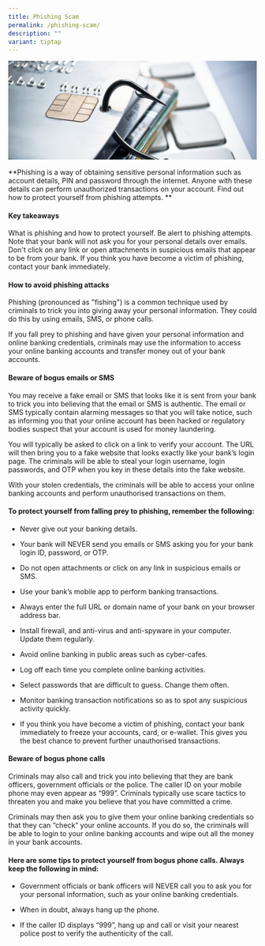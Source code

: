 ```yaml
---
title: Phishing Scam
permalink: /phishing-scam/
description: ""
variant: tiptap
---
```

![](/images/phishing.jfif)

**Phishing is a way of obtaining sensitive personal information such as account details, PIN and password through the internet. Anyone with these details can perform unauthorized transactions on your account. Find out how to protect yourself from phishing attempts.
**

#### Key takeaways
What is phishing and how to protect yourself.
Be alert to phishing attempts. Note that your bank will not ask you for your personal details over emails.
Don't click on any link or open attachments in suspicious emails that appear to be from your bank.
If you think you have become a victim of phishing, contact your bank immediately.

#### How to avoid phishing attacks
Phishing (pronounced as "fishing") is a common technique used by criminals to trick you into giving away your personal information.  They could do this by using emails, SMS, or phone calls.

If you fall prey to phishing and have given your personal information and online banking credentials, criminals may use the information to access your online banking accounts and transfer money out of your bank accounts.

#### Beware of bogus emails or SMS
You may receive a fake email or SMS that looks like it is sent from your bank to trick you into believing that the email or SMS is authentic. The email or SMS typically contain alarming messages so that you will take notice, such as informing you that your online account has been hacked or regulatory bodies suspect that your account is used for money laundering.

You will typically be asked to click on a link to verify your account. The URL will then bring you to a fake website that looks exactly like your bank’s login page. The criminals will be able to steal your login username, login passwords, and OTP when you key in these details into the fake website.

With your stolen credentials, the criminals will be able to access your online banking accounts and perform unauthorised transactions on them. 

#### To protect yourself from falling prey to phishing, remember the following:

* Never give out your banking details.

* Your bank will NEVER send you emails or SMS asking you for your bank login ID, password, or OTP.

* Do not open attachments or click on any link in suspicious emails or SMS.

* Use your bank’s mobile app to perform banking transactions.

* Always enter the full URL or domain name of your bank on your browser address bar.

* Install firewall, and anti-virus and anti-spyware in your computer. Update them regularly.

* Avoid online banking in public areas such as cyber-cafes.

* Log off each time you complete online banking activities.

* Select passwords that are difficult to guess. Change them often.

* Monitor banking transaction notifications so as to spot any suspicious activity quickly.

* If you think you have become a victim of phishing, contact your bank immediately to freeze your accounts, card, or e-wallet. This gives you the best chance to prevent further unauthorised transactions.

#### Beware of bogus phone calls
Criminals may also call and trick you into believing that they are bank officers, government officials or the police. The caller ID on your mobile phone may even appear as “999”. Criminals typically use scare tactics to threaten you and make you believe that you have committed a crime.

Criminals may then ask you to give them your online banking credentials so that they can “check” your online accounts. If you do so, the criminals will be able to login to your online banking accounts and wipe out all the money in your bank accounts.

#### Here are some tips to protect yourself from bogus phone calls. Always keep the following in mind:

* Government officials or bank officers will NEVER call you to ask you for your personal information, such as your online banking credentials.

* When in doubt, always hang up the phone.

* If the caller ID displays “999”, hang up and call or visit your nearest police post to verify the authenticity of the call.